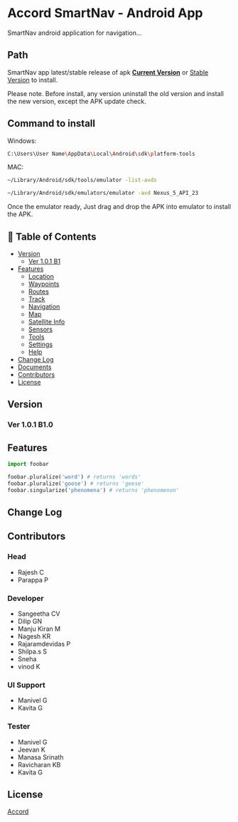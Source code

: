 # Accord SmartNav - Android App

SmartNav android application for navigation...

## Path

SmartNav app  latest/stable release of apk **[Current Version](https://pip.pypa.io/en/stable/)** or [Stable Version](https://pip.pypa.io/en/stable/) to install.

Please note. Before install, any version uninstall the old version and install the new version, except the APK update check.


## Command to install

Windows:
```bash
C:\Users\User Name\AppData\Local\Android\sdk\platform-tools
```

MAC:
```bash
~/Library/Android/sdk/tools/emulator -list-avds

~/Library/Android/sdk/emulators/emulator -avd Nexus_5_API_23

```

Once the emulator ready, Just drag and drop the APK into emulator to install the APK.



## 🚩 Table of Contents
* [Version](#collect-statistics-on-the-use-of-open-source)
    * [Ver 1.0.1 B1](#Ver-101-B10)
* [Features](#Features)
    * [Location](#Location)
    * [Waypoints](#Waypoints)
    * [Routes](#Routes)
    * [Track](#Track)
    * [Navigation](#Navigation)
    * [Map](#Map)
    * [Satellite Info](#Satellite-Info)
    * [Sensors](#Sensors)
    * [Tools](#Tools)
    * [Settings](#Settings)
    * [Help](#Help)
* [Change Log](#Change-Log)
* [Documents](#documents)
* [Contributors](#Contributors)
* [License](#License)



## Version
### Ver 1.0.1 B1.0


## Features

```python
import foobar

foobar.pluralize('word') # returns 'words'
foobar.pluralize('goose') # returns 'geese'
foobar.singularize('phenomena') # returns 'phenomenon'
```

## Change Log

## Contributors

### Head
* Rajesh C
* Parappa P

### Developer
* Sangeetha CV
* Dilip GN
* Manju Kiran M
* Nagesh KR
* Rajaramdevidas P 
* Shilpa.s S
* Sneha 
* vinod K

### UI Support
* Manivel G
* Kavita G

### Tester
* Manivel G
* Jeevan K 
* Manasa Srinath
* Ravicharan KB
* Kavita G


## License
[Accord](https://accord-global.com/)

